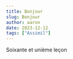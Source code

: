```yaml
---
title: Bonjour
slug: Bonjour
author: aaron
date: 2023-12-12
tags: ["Assimil"]
---
```


Soixante et unième leçon